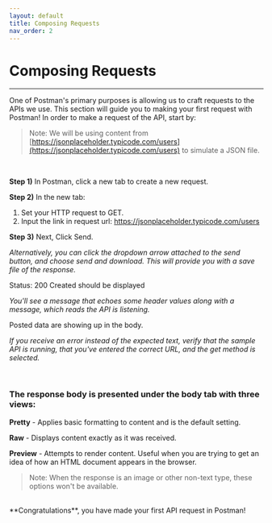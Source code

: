```yaml
---
layout: default
title: Composing Requests
nav_order: 2
---
```



# Composing Requests
---
One of Postman's primary purposes is allowing us to craft requests to the APIs we use. This section will guide you to making your first request with Postman! In order to make a request of the API, start by:

> Note: We will be using content from [https://jsonplaceholder.typicode.com/users](https://jsonplaceholder.typicode.com/users) to simulate a JSON file.

<br>

**Step 1)** In Postman, click a new tab to create a new request. 

**Step 2)** In the new tab:
1. Set your HTTP request to GET.
2. Input the link in request url: https://jsonplaceholder.typicode.com/users

**Step 3)** Next,
Click Send.

*Alternatively, you can click the dropdown arrow attached to the send button, and choose send and download. This will provide you with a save file of the response.*

Status: 200 Created should be displayed

*You'll see a message that echoes some header values along with a message, which reads the API is listening.*

Posted data are showing up in the body.

*If you receive an error instead of the expected text, verify that the sample API is running, that you've entered the correct URL, and the get method is selected.*

<br>

### The response body is presented under the body tab with three views:
**Pretty** - Applies basic formatting to content and is the default setting.

**Raw** - Displays content exactly as it was received.

**Preview** - Attempts to render content. Useful when you are trying to get an idea of how an HTML document appears in the browser.

> Note: When the response is an image or other non-text type, these options won't be available. 

<br>
**Congratulations**, you have made your first API request in Postman! 
